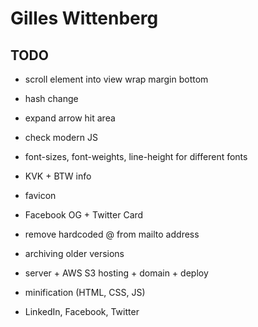 # Gilles Wittenberg

## TODO
- scroll element into view wrap margin bottom
- hash change
- expand arrow hit area
- check modern JS
- font-sizes, font-weights, line-height for different fonts 
- KVK + BTW info
- favicon
- Facebook OG + Twitter Card
- remove hardcoded @ from mailto address
- archiving older versions
- server + AWS S3 hosting + domain + deploy
- minification (HTML, CSS, JS)

- LinkedIn, Facebook, Twitter